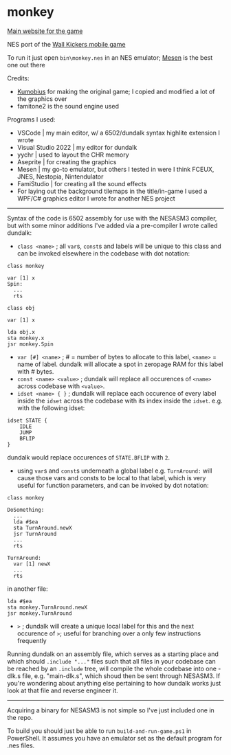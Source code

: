 # monkey

[Main website for the game](https://taylorplewe.github.io/monkey)

NES port of the [Wall Kickers mobile game](http://wallkickers.com/)

To run it just open `bin\monkey.nes` in an NES emulator; [Mesen](http://mesen.ca/) is the best one out there

Credits:
- [Kumobius](http://www.kumobius.com/) for making the original game; I copied and modified a lot of the graphics over
- famitone2 is the sound engine used

Programs I used:
- VSCode | my main editor, w/ a 6502/dundalk syntax highlite extension I wrote
- Visual Studio 2022 | my editor for dundalk
- yychr | used to layout the CHR memory
- Aseprite | for creating the graphics
- Mesen | my go-to emulator, but others I tested in were I think FCEUX, JNES, Nestopia, Nintendulator
- FamiStudio | for creating all the sound effects
- For laying out the background tilemaps in the title/in-game I used a WPF/C# graphics editor I wrote for another NES project

---

Syntax of the code is 6502 assembly for use with the NESASM3 compiler, but with some minor additions I've added via a pre-compiler I wrote called dundalk:

- `class <name>` ; all `var`s, `const`s and labels will be unique to this class and can be invoked elsewhere in the codebase with dot notation:
```
class monkey

var [1] x
Spin:
  ...
  rts
```
```
class obj

var [1] x
```
```
lda obj.x
sta monkey.x
jsr monkey.Spin
```
- `var [#] <name>` ; # = number of bytes to allocate to this label, `<name>` = name of label.  dundalk will allocate a spot in zeropage RAM for this label with # bytes.
- `const <name> <value>` ; dundalk will replace all occurences of `<name>` across codebase with `<value>`.
- `idset <name> { }` ; dundalk will replace each occurence of every label inside the `idset` across the codebase with its index inside the `idset`. e.g. with the following idset:
```
idset STATE {
	IDLE
	JUMP
	BFLIP
}
```
dundalk would replace occurences of `STATE.BFLIP` with `2`.
- using `var`s and `const`s underneath a global label e.g. `TurnAround:` will cause those vars and consts to be local to that label, which is very useful for function parameters, and can be invoked by dot notation:
```
class monkey

DoSomething:
  ...
  lda #$ea
  sta TurnAround.newX
  jsr TurnAround
  ...
  rts

TurnAround:
  var [1] newX
  ...
  rts
```
in another file:
```
lda #$ea
sta monkey.TurnAround.newX
jsr monkey.TurnAround
```
- `>` ; dundalk will create a unique local label for this and the next occurence of `>`; useful for branching over a only few instructions frequently

Running dundalk on an assembly file, which serves as a starting place and which should `.include "..."` files such that all files in your codebase can be reached by an `.include` tree, will compile the whole codebase into one -dlk.s file, e.g. "main-dlk.s", which shoud then be sent through NESASM3.  If you're wondering about anything else pertaining to how dundalk works just look at that file and reverse engineer it.

---

Acquiring a binary for NESASM3 is not simple so I've just included one in the repo.

To build you should just be able to run `build-and-run-game.ps1` in PowerShell.  It assumes you have an emulator set as the default program for .nes files.
